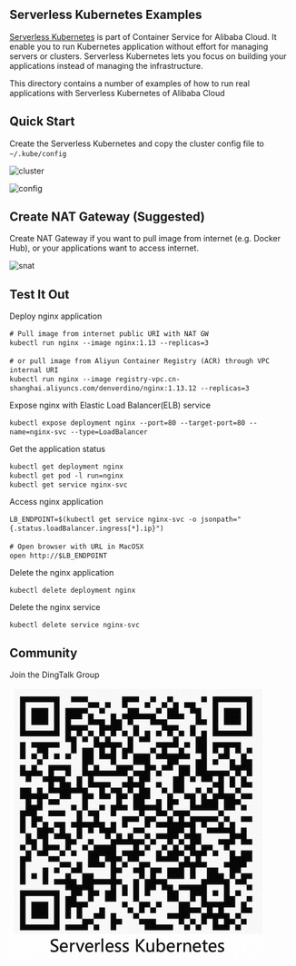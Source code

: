 ## Serverless Kubernetes Examples

[Serverless Kubernetes](https://www.aliyun.com/product/kubernetes) is part of Container Service for Alibaba Cloud. It enable you to run Kubernetes application without effort for managing servers or clusters. Serverless Kubernetes lets you focus on building your applications instead of managing the infrastructure.

This directory contains a number of examples of how to run real applications with Serverless Kubernetes of Alibaba Cloud


## Quick Start

Create the Serverless Kubernetes and copy the cluster config file to  ```~/.kube/config```

![cluster](./cluster.png)



![config](./config.png)


## Create NAT Gateway (Suggested)

Create NAT Gateway if you want to pull image from internet (e.g. Docker Hub), or your applications want to access internet.

![snat](./SNAT.png)

## Test It Out

Deploy nginx application


```
# Pull image from internet public URI with NAT GW
kubectl run nginx --image nginx:1.13 --replicas=3

# or pull image from Aliyun Container Registry (ACR) through VPC internal URI
kubectl run nginx --image registry-vpc.cn-shanghai.aliyuncs.com/denverdino/nginx:1.13.12 --replicas=3

```

Expose nginx with Elastic Load Balancer(ELB) service 

```
kubectl expose deployment nginx --port=80 --target-port=80 --name=nginx-svc --type=LoadBalancer
```


Get the application status

```
kubectl get deployment nginx
kubectl get pod -l run=nginx
kubectl get service nginx-svc
```

Access nginx application

```
LB_ENDPOINT=$(kubectl get service nginx-svc -o jsonpath="{.status.loadBalancer.ingress[*].ip}")

# Open browser with URL in MacOSX
open http://$LB_ENDPOINT
```


Delete the nginx application

```
kubectl delete deployment nginx
```

Delete the nginx service

```
kubectl delete service nginx-svc
```

## Community

Join the DingTalk Group

![dingtalk](./dingtalk.png)

